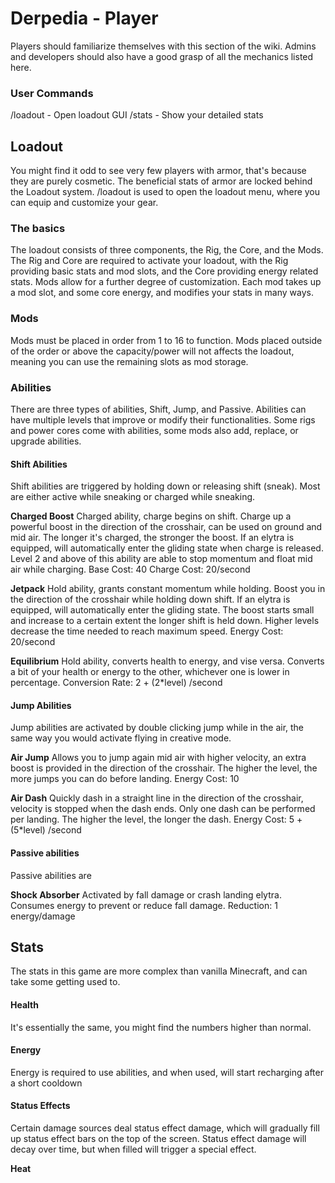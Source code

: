 # Derpedia - Player
Players should familiarize themselves with this section of the wiki. Admins and developers should also have a good grasp of all the mechanics listed here.



### User Commands
/loadout - Open loadout GUI
/stats - Show your detailed stats

## Loadout
You might find it odd to see very few players with armor, that's because they are purely cosmetic. The beneficial stats of armor are locked behind the Loadout system. /loadout is used to open the loadout menu, where you can equip and customize your gear.

### The basics
The loadout consists of three components, the Rig, the Core, and the Mods. The Rig and Core are required to activate your loadout, with the Rig providing basic stats and mod slots, and the Core providing energy related stats. Mods allow for a further degree of customization. Each mod takes up a mod slot, and some core energy, and modifies your stats in many ways.

### Mods
Mods must be placed in order from 1 to 16 to function. Mods placed outside of the order or above the capacity/power will not affects the loadout, meaning you can use the remaining slots as mod storage.

### Abilities
There are three types of abilities, Shift, Jump, and Passive. Abilities can have multiple levels that improve or modify their functionalities. Some rigs and power cores come with abilities, some mods also add, replace, or upgrade abilities.

#### Shift Abilities
Shift abilities are triggered by holding down or releasing shift (sneak). Most are either active while sneaking or charged while sneaking.

**Charged Boost**
Charged ability, charge begins on shift. Charge up a powerful boost in the direction of the crosshair, can be used on ground and mid air. The longer it's charged, the stronger the boost. If an elytra is equipped, will automatically enter the gliding state when charge is released. Level 2 and above of this ability are able to stop momentum and float mid air while charging.
Base Cost: 40
Charge Cost: 20/second

**Jetpack**
Hold ability, grants constant momentum while holding. Boost you in the direction of the crosshair while holding down shift. If an elytra is equipped, will automatically enter the gliding state. The boost starts small and increase to a certain extent the longer shift is held down. Higher levels decrease the time needed to reach maximum speed.
Energy Cost: 20/second

**Equilibrium**
Hold ability, converts health to energy, and vise versa. Converts a bit of your health or energy to the other, whichever one is lower in percentage.
Conversion Rate: 2 + (2*level) /second

#### Jump Abilities
Jump abilities are activated by double clicking jump while in the air, the same way you would activate flying in creative mode.

**Air Jump**
Allows you to jump again mid air with higher velocity, an extra boost is provided in the direction of the crosshair. The higher the level, the more jumps you can do before landing.
Energy Cost: 10

**Air Dash**
Quickly dash in a straight line in the direction of the crosshair, velocity is stopped when the dash ends. Only one dash can be performed per landing. The higher the level, the longer the dash.
Energy Cost: 5 + (5*level) /second

#### Passive abilities
Passive abilities are 

**Shock Absorber**
Activated by fall damage or crash landing elytra. Consumes energy to prevent or reduce fall damage.
Reduction: 1 energy/damage

## Stats
The stats in this game are more complex than vanilla Minecraft, and can take some getting used to.

#### Health
It's essentially the same, you might find the numbers higher than normal.

#### Energy
Energy is required to use abilities, and when used, will start recharging after a short cooldown

#### Status Effects
Certain damage sources deal status effect damage, which will gradually fill up status effect bars on the top of the screen. Status effect damage will decay over time, but when filled will trigger a special effect.

**Heat**
